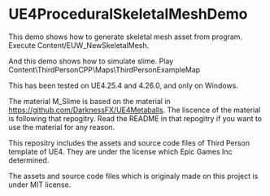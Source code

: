 # UE4ProceduralSkeletalMeshDemo

This demo shows how to generate skeletal mesh asset from program. 
Execute Content/EUW_NewSkeletalMesh.

And this demo shows how to simulate slime.
Play Content\ThirdPersonCPP\Maps\ThirdPersonExampleMap

This has been tested on UE4.25.4 and 4.26.0, and only on Windows.

The material M_Slime is based on the material in https://github.com/DarknessFX/UE4Metaballs.
The liscence of the material is following that repogitry.
Read the README in that repogitry if you want to use the material for any reason.

This repositry includes the assets and source code files of Third Person template of UE4.
They are under the license which Epic Games Inc determined.

The assets and source code files which is originaly made on this project is under MIT license.
